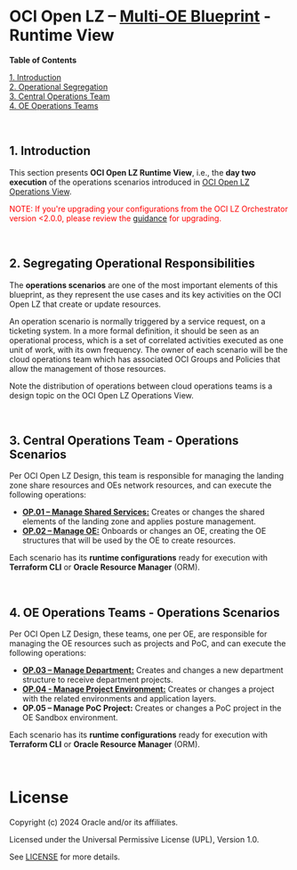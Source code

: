# **OCI Open LZ &ndash; [Multi-OE Blueprint](#) - Runtime View**

**Table of Contents**

[1. Introduction](#1-introduction)</br>
[2. Operational Segregation](#2-segregating-operational-responsibilities)</br>
[3. Central Operations Team](#3-central-operations-team---operations-scenarios)</br>
[4. OE Operations Teams](#4-oe-operations-teams---operations-scenarios)</br>

&nbsp; 

## 1. Introduction

This section presents **OCI Open LZ Runtime View**, i.e., the **day two execution** of the operations scenarios introduced in [OCI Open LZ Operations View](/multi-oe/design/OCI_Open_LZ_Multi-OE-Blueprint.pdf).

<span style="color:red">NOTE: If you're upgrading your configurations from the OCI LZ Orchestrator version <2.0.0, please review the [guidance](/multi-oe/runtime/upgrading-orchestrator.md) for upgrading.</span>


&nbsp; 

## 2. Segregating Operational Responsibilities

The **operations scenarios** are one of the most important elements of this blueprint, as they represent the use cases and its key activities on the OCI Open LZ that create or update resources. 

An operation scenario is normally triggered by a service request, on a ticketing system. In a more formal definition, it should be seen as an operational process, which is a set of correlated activities executed as one unit of work, with its own frequency. The owner of each scenario will be the cloud operations team which has associated OCI Groups and Policies that allow the management of those resources. 

Note the distribution of operations between cloud operations teams is a design topic on the OCI Open LZ Operations View. 

&nbsp; 

## 3. Central Operations Team - Operations Scenarios

Per OCI Open LZ Design, this team is responsible for managing the landing zone share resources and OEs network resources, and can execute the following operations:

- [**OP.01 – Manage Shared Services:**](/blueprints/multi-oe/runtime/op01_manage_shared_services/readme.md) Creates or changes the shared elements of the landing zone and applies posture management.
- [**OP.02 – Manage OE:**](/blueprints/multi-oe/runtime/op02_manage_oes/oe01/readme.md) Onboards or changes an OE, creating the OE structures that will be used by the OE to create resources.
  
Each scenario has its **runtime configurations** ready for execution with **Terraform CLI** or **Oracle Resource Manager** (ORM).

&nbsp; 

## 4. OE Operations Teams - Operations Scenarios

Per OCI Open LZ Design, these teams, one per OE, are responsible for managing the OE resources such as projects and PoC, and can execute the following operations:

- [**OP.03 – Manage Department:**](/blueprints/multi-oe/runtime/op03_manage_department/readme.md) Creates and changes a new department structure to receive department projects.
- [**OP.04 - Manage Project Environment:**](/blueprints/multi-oe/runtime/op04_manage_projects/readme.md) Creates or changes a project with the related environments and application layers.
- **OP.05 – Manage PoC Project:** Creates or changes a PoC project in the OE Sandbox environment.

Each scenario has its **runtime configurations** ready for execution with **Terraform CLI** or **Oracle Resource Manager** (ORM).

&nbsp; 
&nbsp; 

# License

Copyright (c) 2024 Oracle and/or its affiliates.

Licensed under the Universal Permissive License (UPL), Version 1.0.

See [LICENSE](LICENSE) for more details.
